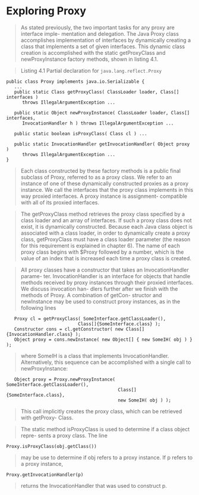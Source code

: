 # Exploring Proxy

> As stated previously, the two important tasks for any proxy are interface imple- mentation and delegation. The Java Proxy class accomplishes implementation of interfaces by dynamically creating a class that implements a set of given interfaces. This dynamic class creation is accomplished with the static getProxyClass and newProxyInstance factory methods, shown in listing 4.1.

> Listing 4.1 Partial declaration for `java.lang.reflect.Proxy`

```
public class Proxy implements java.io.Serializable { 
   ...
   public static Class getProxyClass( ClassLoader loader, Class[] interfaces )
      throws IllegalArgumentException ...

   public static Object newProxyInstance( ClassLoader loader, Class[] interfaces,
      InvocationHandler h ) throws IllegalArgumentException ...

   public static boolean isProxyClass( Class cl ) ...

   public static InvocationHandler getInvocationHandler( Object proxy ) 
      throws IllegalArgumentException ...
}
```

> Each class constructed by these factory methods is a public final subclass of Proxy, referred to as a proxy class. We refer to an instance of one of these dynamically constructed proxies as a proxy instance. We call the interfaces that the proxy class implements in this way proxied interfaces. A proxy instance is assignment- compatible with all of its proxied interfaces.

> The getProxyClass method retrieves the proxy class specified by a class loader and an array of interfaces. If such a proxy class does not exist, it is dynamically constructed. Because each Java class object is associated with a class loader, in order to dynamically create a proxy class, getProxyClass must have a class loader parameter (the reason for this requirement is explained in chapter 6). The name of each proxy class begins with $Proxy followed by a number, which is the value of an index that is increased each time a proxy class is created.

> All proxy classes have a constructor that takes an InvocationHandler parame- ter. InvocationHandler is an interface for objects that handle methods received by proxy instances through their proxied interfaces. We discuss invocation han- dlers further after we finish with the methods of Proxy. A combination of getCon- structor and newInstance may be used to construct proxy instances, as in the following lines

```
   Proxy cl = getProxyClass( SomeInterface.getClassLoader(), 
                           Class[]{SomeInterface.class} );
   Constructor cons = cl.getConstructor( new Class[]{InvocationHandler.class} );
   Object proxy = cons.newInstance( new Object[] { new SomeIH( obj ) } );
```

> where SomeIH is a class that implements InvocationHandler. Alternatively, this sequence can be accomplished with a single call to newProxyInstance:

```
   Object proxy = Proxy.newProxyInstance( SomeInterface.getClassLoader(),
                                          Class[]{SomeInterface.class},
                                          new SomeIH( obj ) );
```
> This call implicitly creates the proxy class, which can be retrieved with getProxy- Class.

> The static method isProxyClass is used to determine if a class object repre- sents a proxy class. The line

```Proxy.isProxyClass(obj.getClass())```

> may be use to determine if obj refers to a proxy instance. If p refers to a proxy
instance,

```Proxy.getInvocationHandler(p)```

> returns the InvocationHandler that was used to construct p.

